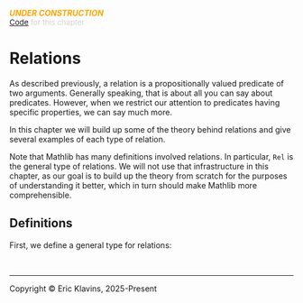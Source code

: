 <span style='color: orange'>***UNDER CONSTRUCTION***</span><br>
<span style='color: lightgray; font-size: 10pt'><a href='https://github.com/klavins/LeanBook/blob/main/main/../LeanBook/Chapters/Relations.lean'>Code</a> for this chapter</span>
 # Relations

As described previously, a relation is a propositionally valued predicate of two arguments. Generally speaking, that is about all you can say about predicates. However, when we restrict our attention to predicates having specific properties, we can say much more.

In this chapter we will build up some of the theory behind relations and give several examples of each type of relation.

Note that Mathlib has many definitions involved relations. In particular, `Rel` is the general type of relations. We will not use that infrastructure in this chapter, as our goal is to build up the theory from scratch for the purposes of understanding it better, which in turn should make Mathlib more comprehensible.

## Definitions

First, we define a general type for relations: 

<div style='height=50px'>&nbsp;</div><hr>
Copyright © Eric Klavins, 2025-Present
